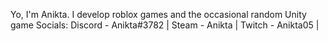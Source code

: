 Yo, I'm Anikta. I develop roblox games and the occasional random Unity game
Socials: Discord - Anikta#3782 | Steam - Anikta | Twitch - Anikta05 |
